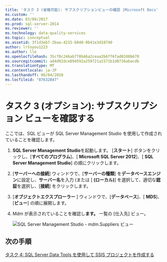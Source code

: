 ```yaml
---
title: 'タスク 3 (省略可能): サブスクリプションビューの確認 |Microsoft Docs'
ms.custom: ''
ms.date: 03/09/2017
ms.prod: sql-server-2014
ms.reviewer: ''
ms.technology: data-quality-services
ms.topic: conceptual
ms.assetid: 3f1d3eb7-2baa-4215-b040-0b41e3d10740
author: lrtoyou1223
ms.author: lle
ms.openlocfilehash: 35cf0c246ab778b46a2ceaa2b6ff6fad02d0b670
ms.sourcegitcommit: ad4d92dce894592a259721a1571b1d8736abacdb
ms.translationtype: MT
ms.contentlocale: ja-JP
ms.lasthandoff: 08/04/2020
ms.locfileid: "87632847"
---
```

# <a name="task-3-optional-reviewing-the-subscription-views"></a>タスク 3 (オプション): サブスクリプション ビューを確認する
  ここでは、SQL ビューが SQL Server Management Studio を使用して作成されていることを確認します。

1.  **SQL Server Management Studio**を起動します。 [**スタート**] ボタンをクリックし、[**すべてのプログラム**]、[ **Microsoft SQL Server 2012**]、[ **SQL Server Management Studio**] の順にクリックします。

2.  [**サーバーへの接続**] ウィンドウで、[**サーバーの種類**] を**データベースエンジン**に設定し、**サーバー名**を入力 (または [ **(ローカル)**] を選択して、適切な**認証**を選択し、[**接続**] をクリックします。

3.  [**オブジェクトエクスプローラー** ] ウィンドウで、[**データベース**]、[ **MDS**]、[**ビュー**] の順に展開します。

4.  Mdm が表示されていることを確認し**ます。** 一覧の [仕入先] ビュー。

     ![SQL Server Management Studio - mdm.Suppliers ビュー](../../2014/tutorials/media/et-reviewingthesubscriptionviews.jpg "SQL Server Management Studio - mdm.Suppliers ビュー")

## <a name="next-step"></a>次の手順
 [タスク 4: SQL Server Data Tools を使用して SSIS プロジェクトを作成する](../../2014/tutorials/task-4-creating-an-ssis-project-using-sql-server-data-tools.md)